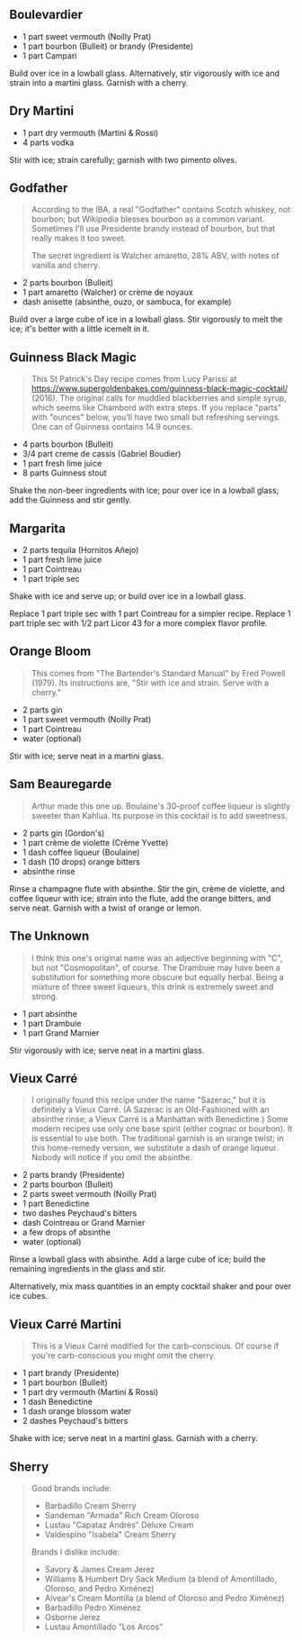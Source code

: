 
Boulevardier
------------

- 1 part sweet vermouth (Noilly Prat)
- 1 part bourbon (Bulleit) or brandy (Presidente)
- 1 part Campari

Build over ice in a lowball glass.
Alternatively, stir vigorously with ice and strain into a martini glass.
Garnish with a cherry.


Dry Martini
-----------

- 1 part dry vermouth (Martini & Rossi)
- 4 parts vodka

Stir with ice; strain carefully; garnish with two pimento olives.


Godfather
---------

> According to the IBA, a real "Godfather" contains Scotch whiskey,
> not bourbon; but Wikipedia blesses bourbon as a common variant.
> Sometimes I'll use Presidente brandy instead of bourbon, but that
> really makes it too sweet.
>
> The secret ingredient is Walcher amaretto, 28% ABV,
> with notes of vanilla and cherry.

- 2 parts bourbon (Bulleit)
- 1 part amaretto (Walcher) or crème de noyaux
- dash anisette (absinthe, ouzo, or sambuca, for example)

Build over a large cube of ice in a lowball glass. Stir vigorously
to melt the ice; it's better with a little icemelt in it.


Guinness Black Magic
--------------------

> This St Patrick's Day recipe comes from Lucy Parissi at
> https://www.supergoldenbakes.com/guinness-black-magic-cocktail/ (2016).
> The original calls for muddled blackberries and simple syrup,
> which seems like Chambord with extra steps.
> If you replace "parts" with "ounces" below, you'll have two
> small but refreshing servings. One can of Guinness contains
> 14.9 ounces.

- 4 parts bourbon (Bulleit)
- 3/4 part creme de cassis (Gabriel Boudier)
- 1 part fresh lime juice
- 8 parts Guinness stout

Shake the non-beer ingredients with ice; pour over ice in a
lowball glass; add the Guinness and stir gently.


Margarita
---------

- 2 parts tequila (Hornitos Añejo)
- 1 part fresh lime juice
- 1 part Cointreau
- 1 part triple sec

Shake with ice and serve up; or build over ice in a lowball glass.

Replace 1 part triple sec with 1 part Cointreau for a simpler recipe.
Replace 1 part triple sec with 1/2 part Licor 43 for a more complex
flavor profile.


Orange Bloom
------------

> This comes from "The Bartender's Standard Manual" by Fred Powell (1979).
> Its instructions are, "Stir with ice and strain. Serve with a cherry."

- 2 parts gin
- 1 part sweet vermouth (Noilly Prat)
- 1 part Cointreau
- water (optional)

Stir with ice; serve neat in a martini glass.


Sam Beauregarde
---------------

> Arthur made this one up.
> Boulaine's 30-proof coffee liqueur is slightly sweeter
> than Kahlua. Its purpose in this cocktail is to add sweetness.

- 2 parts gin (Gordon's)
- 1 part crème de violette (Crème Yvette)
- 1 dash coffee liqueur (Boulaine)
- 1 dash (10 drops) orange bitters
- absinthe rinse

Rinse a champagne flute with absinthe.
Stir the gin, crème de violette, and coffee liqueur with ice;
strain into the flute, add the orange bitters, and serve neat.
Garnish with a twist of orange or lemon.


The Unknown
-----------

> I think this one's original name was an adjective beginning with "C",
> but not "Cosmopolitan", of course. The Drambuie may have been
> a substitution for something more obscure but equally herbal.
> Being a mixture of three sweet liqueurs, this drink is
> extremely sweet and strong.

- 1 part absinthe
- 1 part Drambuie
- 1 part Grand Marnier

Stir vigorously with ice; serve neat in a martini glass.


Vieux Carré
-----------

> I originally found this recipe under the name "Sazerac," but it is
> definitely a Vieux Carré. (A Sazerac is an Old-Fashioned with an
> absinthe rinse; a Vieux Carré is a Manhattan with Benedictine.)
> Some modern recipes use only one base spirit (either cognac or
> bourbon). It is essential to use both.
> The traditional garnish is an orange twist; in this
> home-remedy version, we substitute a dash of orange liqueur.
> Nobody will notice if you omit the absinthe.

- 2 parts brandy (Presidente)
- 2 parts bourbon (Bulleit)
- 2 parts sweet vermouth (Noilly Prat)
- 1 part Benedictine
- two dashes Peychaud's bitters
- dash Cointreau or Grand Marnier
- a few drops of absinthe
- water (optional)

Rinse a lowball glass with absinthe. Add a large cube of ice;
build the remaining ingredients in the glass and stir.

Alternatively, mix mass quantities in an empty cocktail shaker
and pour over ice cubes.


Vieux Carré Martini
-------------------

> This is a Vieux Carré modified for the carb-conscious.
> Of course if you're carb-conscious you might omit the cherry.

- 1 part brandy (Presidente)
- 1 part bourbon (Bulleit)
- 1 part dry vermouth (Martini & Rossi)
- 1 dash Benedictine
- 1 dash orange blossom water
- 2 dashes Peychaud's bitters

Shake with ice; serve neat in a martini glass. Garnish with a cherry.


Sherry
------

> Good brands include:
>
> - Barbadillo Cream Sherry
> - Sandeman "Armada" Rich Cream Oloroso
> - Lustau "Capataz Andrés" Deluxe Cream
> - Valdespino "Isabela" Cream Sherry
>
> Brands I dislike include:
>
> - Savory & James Cream Jerez
> - Williams & Humbert Dry Sack Medium (a blend of Amontillado, Oloroso, and Pedro Ximénez)
> - Alvear's Cream Montilla (a blend of Oloroso and Pedro Ximénez)
> - Barbadillo Pedro Ximénez
> - Osborne Jerez
> - Lustau Amontillado "Los Arcos"
